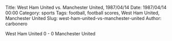 Title: West Ham United vs. Manchester United, 1987/04/14
Date: 1987/04/14 00:00
Category: sports
Tags: football, football scores, West Ham United, Manchester United
Slug: west-ham-united-vs-manchester-united
Author: carbonero


West Ham United 0 - 0 Manchester United
